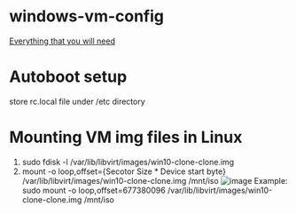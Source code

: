 # windows-vm-config

[Everything that you will need](https://wiki.archlinux.org/title/PCI_passthrough_via_OVMF)


# Autoboot setup

store rc.local file under /etc directory

# Mounting VM img files in Linux

1. sudo fdisk -l /var/lib/libvirt/images/win10-clone-clone.img
2. mount -o loop,offset={Secotor Size * Device start byte} /var/lib/libvirt/images/win10-clone-clone.img  /mnt/iso
![image](https://user-images.githubusercontent.com/85021800/120117583-807f1780-c196-11eb-9b1d-ca479fc91ce5.png)
Example: sudo mount -o loop,offset=677380096 /var/lib/libvirt/images/win10-clone-clone.img /mnt/iso
